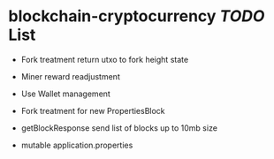 # blockchain-cryptocurrency *TODO* List

* Fork treatment return utxo to fork height state

* Miner reward readjustment

* Use Wallet management

* Fork treatment for new PropertiesBlock

* getBlockResponse send list of blocks up to 10mb size

* mutable application.properties
